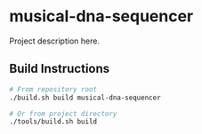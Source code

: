 # musical-dna-sequencer

Project description here.

## Build Instructions

```bash
# From repository root
./build.sh build musical-dna-sequencer

# Or from project directory
./tools/build.sh build
```
